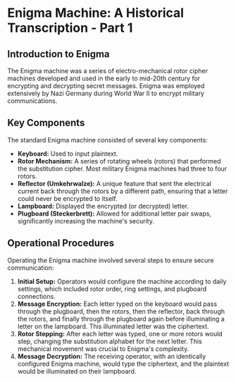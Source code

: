 # Enigma Machine: A Historical Transcription - Part 1

## Introduction to Enigma
The Enigma machine was a series of electro-mechanical rotor cipher machines developed and used in the early to mid-20th century for encrypting and decrypting secret messages. Enigma was employed extensively by Nazi Germany during World War II to encrypt military communications.

## Key Components
The standard Enigma machine consisted of several key components:
- **Keyboard:** Used to input plaintext.
- **Rotor Mechanism:** A series of rotating wheels (rotors) that performed the substitution cipher. Most military Enigma machines had three to four rotors.
- **Reflector (Umkehrwalze):** A unique feature that sent the electrical current back through the rotors by a different path, ensuring that a letter could never be encrypted to itself.
- **Lampboard:** Displayed the encrypted (or decrypted) letter.
- **Plugboard (Steckerbrett):** Allowed for additional letter pair swaps, significantly increasing the machine's security.

## Operational Procedures
Operating the Enigma machine involved several steps to ensure secure communication:
1.  **Initial Setup:** Operators would configure the machine according to daily settings, which included rotor order, ring settings, and plugboard connections.
2.  **Message Encryption:** Each letter typed on the keyboard would pass through the plugboard, then the rotors, then the reflector, back through the rotors, and finally through the plugboard again before illuminating a letter on the lampboard. This illuminated letter was the ciphertext.
3.  **Rotor Stepping:** After each letter was typed, one or more rotors would step, changing the substitution alphabet for the next letter. This mechanical movement was crucial to Enigma's complexity.
4.  **Message Decryption:** The receiving operator, with an identically configured Enigma machine, would type the ciphertext, and the plaintext would be illuminated on their lampboard.

